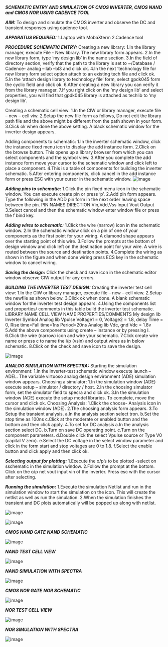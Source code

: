 ***SCHEMATIC ENTRY AND SIMULATION OF CMOS INVERTER, CMOS NAND and CMOS NOR USING CADENCE TOOL***

***AIM:***
    To design and simulate the CMOS inverter and observe the DC and transient responses using cadence tool.
   
***APPARATUS REQUIRED:***
   1.Laptop with MobaXterm
   2.Cadence tool

***PROCEDURE***
***SCHEMATIC ENTRY:***
Creating a new library:
1.In the library manager, execute File - New library. The new library form appears.
2.In the new library form, type ‘my design lib’ in the name section.
3.In the field of directory section, verify that the path to the library is set to ~/Database / Cadence- analog – lab –bl3 and click ok.
4.In the next ‘technology file for new library form select option attach to an existing tech file and click ok.
5.In the ‘attach design library to technology file’ form, select gpdk045 form the cyclic field and click ok.
6.After creating a new library you can verify it from the library manager.
7.If you right click on the ‘my design lib’ and select properties, you will find that gpdk045 library is attached as techlib to ‘my design lib’.

Creating a schematic cell view:
1.In the CIW or library manager, execute file – new – cell viw.
2.Setup the new file form as follows, Do not edit the library path file and the above might be different from the path shown in your form.
3.Click ok when done the above setting. A black schematic window for the inverter design appears.

Adding components to schematic:
1.In the inverter schematic window, click the instance fixed menu icon to display the add instance form.
2.Click on the browse button. This opens up a library browser from which you can select components and the symbol view.
3.After you complete the add instance form move your cursor to the schematic window and click left to place a component.
4.This is a table of components for building the inverter schematic.
5.After entering components, click cancel in the add instance form or press ESC with your cursor in the schematic window.
![image](https://github.com/Siva1309/VLSI-LAB-EXP-6/assets/166374356/c9e6e8b3-869e-4b5e-976d-302af42d7b83)

***Adding pins to schematic:***
1.Click the pin fixed menu icon in the schematic window. You can execute create pin or press ‘p’.
2.Add pin form appears. Type the following in the ADD pin form in the next order leaving space between the pin.
PIN NAMES	DIRECTION
Vin,Vdd,Vss	Input
Vout	Output
3.Select cancel and then the schematic window enter window file or press the f bind key.

***Adding wires to schematic:***
1.Click the wire (narrow) icon in the schematic window.
2.In the schematic window click on a pin of one of your components as the first point for your wiring. A diamond shape appears over the starting point of this wire.
3.Follow the prompts at the bottom of design window and click left on the destination point for your wire. A wire is routed between the source and destination points.
4.Complete the wiring as shown in the figure and when done wiring press ECS key in the schematic window to cancel wiring.

***Saving the design:***
	Click the check and save icon in the schematic editor window observe CIW output for any errors.

***BUILDING THE INVERTER TEST DESIGN:***
Creating the inverter test cell view:
1.In the CIW or library manager, execute file – new – cell view.
2.Setup the newfile as shown below.
3.Click ok when done. A blank schematic window for the inverter test design appears.
4.Using the components list and properties/ comments in this table build the inverter test schematic.
LIBRARY NAME	CELL VIEW NAME	PROPERTIES/COMMENTS
My design lib	Inverter	Symbol
Analog lib	Vpulse	Voltage1 = 0, Voltage2 = 1.8, delay Time = 0,
Rise time=Fall time=1ns
Period=20ns
Analog lib	Vdc, gnd	Vdc = 1.8v
5.Add the above components using create – instance or by pressing I.
6.Click the wire (narrow) icon and wire your schematic.
7.Click create wire name or press c to name the i/p (vsin) and output wires as in below schematic.
8.Click on the check and save icon to save the design.

![image](https://github.com/Siva1309/VLSI-LAB-EXP-6/assets/166374356/00dedfaf-d1cb-420c-8126-0c2ca79fffef)


***ANALOG SIMULATION WITH SPECTRA:***
Starting the simulation environment:
1.In the Inverter-test schematic window execute launch – ADEL. The variable virtuoso analog design environment (ADE) simulation window appears.
Choosing a simulator:
1.In the simulation window (ADE) execute setup – simulator / directory / host.
2.In the choosing simulator form, set the simulator field to specra and click ok.
3.In the simulation window (ADE) execute the setup model libraries.
To complete, move the cursor and click ok.
Choosing Analysis:
1.Click the choose- Analysis icon in the simulation window (ADE).
2.The choosing analysis form appears.
3.To Setup the transient analysis.
a.In the analysis section select tron.
b.Set the stop time as 100ns
c.Click at the moderate or enabled button and the bottom and then click apply.
4.To set for DC analysis
a.In the analysis section select DC.
b.Turn on save DC operating point.
c.Turn on the component parameters.
d.Double click the select Vpulse source or Type V0 (capital V zero).
e.Select the DC voltage in the select window parameter and click in the form start and stop voltages are 0 to 1.8.
f.Select the enable button and click apply and then click ok.

***Selecting output for plotting:***
1.Execute the o/p’s to be plotted  -select on sschematic in the simulation window.
2.Follow the prompt at the bottom. Click on the o/p net vout input vin of the inverter. Press esc with the cursor after selecting.

***Running the simulation:***
1.Execute the simulation Netlist and run in the simulation window to start the simulation on the icon. This will create the netlist as well as run the simulation.
2.When the simulation finishes the transient and DC plots automatically will be popped up along with netlist.

![image](https://github.com/Siva1309/VLSI-LAB-EXP-6/assets/166374356/a3d3a353-fd6e-4630-bcc9-40960c9ff3cf)

![image](https://github.com/Siva1309/VLSI-LAB-EXP-6/assets/166374356/be12dd3b-a081-4a6b-9f59-1a83e9f55bfd)

***CMOS NAND GATE***
***NAND SCHEMATIC***

![image](https://github.com/Siva1309/VLSI-LAB-EXP-6/assets/166374356/6d3cfbf5-fa55-4176-b745-1e71d17f5148)

***NAND TEST CELL VIEW***

![image](https://github.com/Siva1309/VLSI-LAB-EXP-6/assets/166374356/bf2910b1-bad2-486d-bcd4-9aaec5848353)

***NAND SIMULATION WITH SPECTRA***

![image](https://github.com/Siva1309/VLSI-LAB-EXP-6/assets/166374356/d1ce6f4f-feba-4cff-bb8c-a43cd60ebf67)

***CMOS NOR GATE***
***NOR SCHEMATIC***

![image](https://github.com/Siva1309/VLSI-LAB-EXP-6/assets/166374356/a13fb362-b334-4fe1-94c7-5ff9f38fcd44)

***NOR TEST CELL VIEW***

![image](https://github.com/Siva1309/VLSI-LAB-EXP-6/assets/166374356/8db328e1-b6a1-46f9-87bd-8c40539768bc)


***NOR SIMULATION WITH SPECTRA***

![image](https://github.com/Siva1309/VLSI-LAB-EXP-6/assets/166374356/0db4f1e4-40f4-4045-a7d7-b405a8d41bbf)




